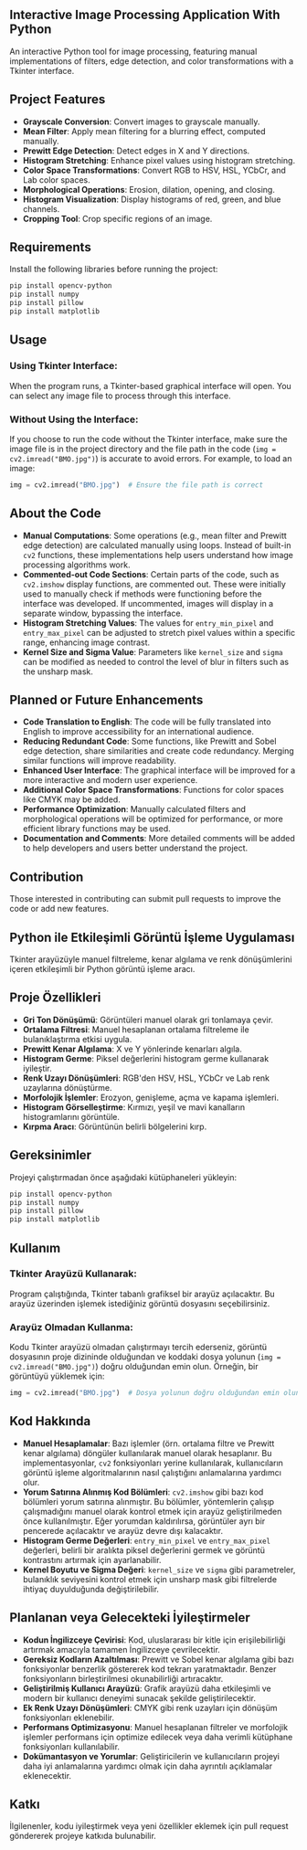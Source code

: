 ## Interactive Image Processing Application With Python

An interactive Python tool for image processing, featuring manual implementations of filters, edge detection, and color transformations with a Tkinter interface.

## Project Features

- **Grayscale Conversion**: Convert images to grayscale manually.
- **Mean Filter**: Apply mean filtering for a blurring effect, computed manually.
- **Prewitt Edge Detection**: Detect edges in X and Y directions.
- **Histogram Stretching**: Enhance pixel values using histogram stretching.
- **Color Space Transformations**: Convert RGB to HSV, HSL, YCbCr, and Lab color spaces.
- **Morphological Operations**: Erosion, dilation, opening, and closing.
- **Histogram Visualization**: Display histograms of red, green, and blue channels.
- **Cropping Tool**: Crop specific regions of an image.

## Requirements

Install the following libraries before running the project:

```bash
pip install opencv-python
pip install numpy
pip install pillow
pip install matplotlib
```

## Usage

### Using Tkinter Interface:

When the program runs, a Tkinter-based graphical interface will open. You can select any image file to process through this interface.

### Without Using the Interface:

If you choose to run the code without the Tkinter interface, make sure the image file is in the project directory and the file path in the code (`img = cv2.imread("BMO.jpg")`) is accurate to avoid errors.
For example, to load an image:

```python
img = cv2.imread("BMO.jpg")  # Ensure the file path is correct
```

## About the Code

- **Manual Computations**: Some operations (e.g., mean filter and Prewitt edge detection) are calculated manually using loops. Instead of built-in `cv2` functions, these implementations help users understand how image processing algorithms work.
- **Commented-out Code Sections**: Certain parts of the code, such as `cv2.imshow` display functions, are commented out. These were initially used to manually check if methods were functioning before the interface was developed. If uncommented, images will display in a separate window, bypassing the interface.
- **Histogram Stretching Values**: The values for `entry_min_pixel` and `entry_max_pixel` can be adjusted to stretch pixel values within a specific range, enhancing image contrast.
- **Kernel Size and Sigma Value**: Parameters like `kernel_size` and `sigma` can be modified as needed to control the level of blur in filters such as the unsharp mask.

## Planned or Future Enhancements

- **Code Translation to English**: The code will be fully translated into English to improve accessibility for an international audience.
- **Reducing Redundant Code**: Some functions, like Prewitt and Sobel edge detection, share similarities and create code redundancy. Merging similar functions will improve readability.
- **Enhanced User Interface**: The graphical interface will be improved for a more interactive and modern user experience.
- **Additional Color Space Transformations**: Functions for color spaces like CMYK may be added.
- **Performance Optimization**: Manually calculated filters and morphological operations will be optimized for performance, or more efficient library functions may be used.
- **Documentation and Comments**: More detailed comments will be added to help developers and users better understand the project.

## Contribution

Those interested in contributing can submit pull requests to improve the code or add new features.

## Python ile Etkileşimli Görüntü İşleme Uygulaması

Tkinter arayüzüyle manuel filtreleme, kenar algılama ve renk dönüşümlerini içeren etkileşimli bir Python görüntü işleme aracı.

## Proje Özellikleri

- **Gri Ton Dönüşümü**: Görüntüleri manuel olarak gri tonlamaya çevir.
- **Ortalama Filtresi**: Manuel hesaplanan ortalama filtreleme ile bulanıklaştırma etkisi uygula.
- **Prewitt Kenar Algılama**: X ve Y yönlerinde kenarları algıla.
- **Histogram Germe**: Piksel değerlerini histogram germe kullanarak iyileştir.
- **Renk Uzayı Dönüşümleri**: RGB'den HSV, HSL, YCbCr ve Lab renk uzaylarına dönüştürme.
- **Morfolojik İşlemler**: Erozyon, genişleme, açma ve kapama işlemleri.
- **Histogram Görselleştirme**: Kırmızı, yeşil ve mavi kanalların histogramlarını görüntüle.
- **Kırpma Aracı**: Görüntünün belirli bölgelerini kırp.

## Gereksinimler

Projeyi çalıştırmadan önce aşağıdaki kütüphaneleri yükleyin:

```bash
pip install opencv-python
pip install numpy
pip install pillow
pip install matplotlib
```

## Kullanım

### Tkinter Arayüzü Kullanarak:

Program çalıştığında, Tkinter tabanlı grafiksel bir arayüz açılacaktır. Bu arayüz üzerinden işlemek istediğiniz görüntü dosyasını seçebilirsiniz.

### Arayüz Olmadan Kullanma:

Kodu Tkinter arayüzü olmadan çalıştırmayı tercih ederseniz, görüntü dosyasının proje dizininde olduğundan ve koddaki dosya yolunun (`img = cv2.imread("BMO.jpg")`) doğru olduğundan emin olun.
Örneğin, bir görüntüyü yüklemek için:

```python
img = cv2.imread("BMO.jpg")  # Dosya yolunun doğru olduğundan emin olun
```

## Kod Hakkında

- **Manuel Hesaplamalar**: Bazı işlemler (örn. ortalama filtre ve Prewitt kenar algılama) döngüler kullanılarak manuel olarak hesaplanır. Bu implementasyonlar, `cv2` fonksiyonları yerine kullanılarak, kullanıcıların görüntü işleme algoritmalarının nasıl çalıştığını anlamalarına yardımcı olur.
- **Yorum Satırına Alınmış Kod Bölümleri**: `cv2.imshow` gibi bazı kod bölümleri yorum satırına alınmıştır. Bu bölümler, yöntemlerin çalışıp çalışmadığını manuel olarak kontrol etmek için arayüz geliştirilmeden önce kullanılmıştır. Eğer yorumdan kaldırılırsa, görüntüler ayrı bir pencerede açılacaktır ve arayüz devre dışı kalacaktır.
- **Histogram Germe Değerleri**: `entry_min_pixel` ve `entry_max_pixel` değerleri, belirli bir aralıkta piksel değerlerini germek ve görüntü kontrastını artırmak için ayarlanabilir.
- **Kernel Boyutu ve Sigma Değeri**: `kernel_size` ve `sigma` gibi parametreler, bulanıklık seviyesini kontrol etmek için unsharp mask gibi filtrelerde ihtiyaç duyulduğunda değiştirilebilir.

## Planlanan veya Gelecekteki İyileştirmeler

- **Kodun İngilizceye Çevirisi**: Kod, uluslararası bir kitle için erişilebilirliği artırmak amacıyla tamamen İngilizceye çevrilecektir.
- **Gereksiz Kodların Azaltılması**: Prewitt ve Sobel kenar algılama gibi bazı fonksiyonlar benzerlik göstererek kod tekrarı yaratmaktadır. Benzer fonksiyonların birleştirilmesi okunabilirliği artıracaktır.
- **Geliştirilmiş Kullanıcı Arayüzü**: Grafik arayüzü daha etkileşimli ve modern bir kullanıcı deneyimi sunacak şekilde geliştirilecektir.
- **Ek Renk Uzayı Dönüşümleri**: CMYK gibi renk uzayları için dönüşüm fonksiyonları eklenebilir.
- **Performans Optimizasyonu**: Manuel hesaplanan filtreler ve morfolojik işlemler performans için optimize edilecek veya daha verimli kütüphane fonksiyonları kullanılabilir.
- **Dokümantasyon ve Yorumlar**: Geliştiricilerin ve kullanıcıların projeyi daha iyi anlamalarına yardımcı olmak için daha ayrıntılı açıklamalar eklenecektir.

## Katkı

İlgilenenler, kodu iyileştirmek veya yeni özellikler eklemek için pull request göndererek projeye katkıda bulunabilir.
